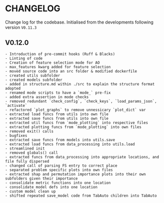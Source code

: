 # CHANGELOG

Change log for the codebase. Initialised from the developments following version `V0.11.3`

## V0.12.0

    - Introduction of pre-commit hooks (Ruff & Blacks)
    - Linting of code
    - Creation of feature selection mode for AO
    - max_features kwarg added for feature selection
    - moved source code into an src folder & modified dockerfile
    - created utils subfolder
    - created models subfolder
    - added in structure.md within ./src to explain the structure format adopted
    - renamed mode scripts to have a `mode_` pre-fix
    - added extra assertion in mode checks
    - removed redundant `check_config`, `check_keys`, `load_params_json`, `activate`
    - refactored `plot_graphs` to remove unnessicary `plot_dict` var
    - extracted load funcs from utils into own file
    - extracted save funcs from utils into own file
    - extracted util funcs from `mode_plotting` into respective files
    - extracted plotting funcs from `mode_plotting` into own files
    - removed exit() calls
    - bugfixes
    - extracted save funcs from models into utils.save
    - extracted load funcs from data_processing into utils.load
    - streamlined init
    - removed globals() call
    - extracted funcs from data_processing into appropriate locations, and file fully dispersed
    - changed call of parsing FS entry to correct place
    - separated problem specific plots into own files
    - extracted shap and permutation importance plots into their own subfolders given their importance
    - consolidate metric functions into one location
    - consolidate model defs into one location
    - custom model clean up
    - shifted repeated save_model code from TabAuto children into TabAuto
